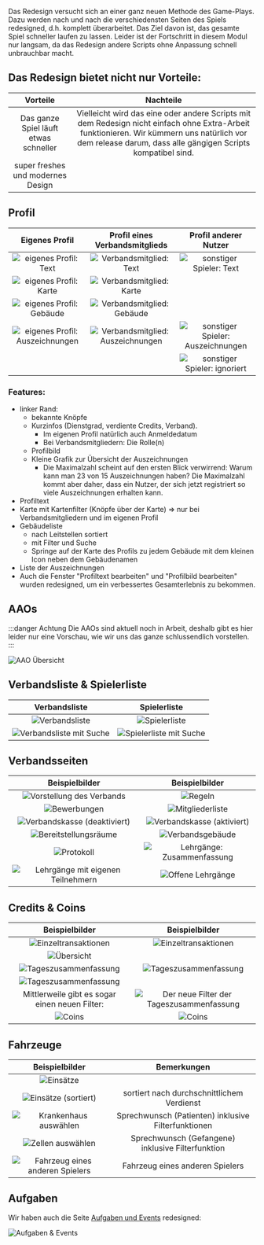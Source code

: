 Das Redesign versucht sich an einer ganz neuen Methode des Game-Plays. Dazu werden nach und nach die verschiedensten
Seiten des Spiels redesigned, d.h. komplett überarbeitet. Das Ziel davon ist, das gesamte Spiel schneller laufen zu
lassen. Leider ist der Fortschritt in diesem Modul nur langsam, da das Redesign andere Scripts ohne Anpassung schnell
unbrauchbar macht.

## Das Redesign bietet nicht nur Vorteile:

|               Vorteile                |                                                                                                 Nachteile                                                                                                 |
|:-------------------------------------:|:---------------------------------------------------------------------------------------------------------------------------------------------------------------------------------------------------------:|
| Das ganze Spiel läuft etwas schneller | Vielleicht wird das eine oder andere Scripts mit dem Redesign nicht einfach ohne Extra-Arbeit funktionieren. Wir kümmern uns natürlich vor dem release darum, dass alle gängigen Scripts kompatibel sind. |
|   super freshes und modernes Design   |                                                                                                                                                                                                           |

## Profil

|                       Eigenes Profil                        |                      Profil eines Verbandsmitglieds                       |                      Profil anderer Nutzer                       |
|:-----------------------------------------------------------:|:-------------------------------------------------------------------------:|:----------------------------------------------------------------:|
|       ![eigenes Profil: Text](profiles/self/text.png)       |       ![Verbandsmitglied: Text](profiles/alliance_members/text.png)       |       ![sonstiger Spieler: Text](profiles/others/text.png)       |
|       ![eigenes Profil: Karte](profiles/self/map.png)       |       ![Verbandsmitglied: Karte](profiles/alliance_members/map.png)       |                                                                  |
|   ![eigenes Profil: Gebäude](profiles/self/buildings.png)   |   ![Verbandsmitglied: Gebäude](profiles/alliance_members/buildings.png)   |                                                                  |
| ![eigenes Profil: Auszeichnungen](profiles/self/awards.png) | ![Verbandsmitglied: Auszeichnungen](profiles/alliance_members/awards.png) | ![sonstiger Spieler: Auszeichnungen](profiles/others/awards.png) |
|                                                             |                                                                           |   ![sonstiger Spieler: ignoriert](profiles/others/ignore.png)    |

### Features:

* linker Rand:
    * bekannte Knöpfe
    * Kurzinfos (Dienstgrad, verdiente Credits, Verband).
        * Im eigenen Profil natürlich auch Anmeldedatum
        * Bei Verbandsmitgliedern: Die Rolle(n)
    * Profilbild
    * Kleine Grafik zur Übersicht der Auszeichnungen
        * Die Maximalzahl scheint auf den ersten Blick verwirrend: Warum kann man 23 von 15 Auszeichnungen haben? Die
          Maximalzahl kommt aber daher, dass ein Nutzer, der sich jetzt registriert so viele Auszeichnungen erhalten
          kann.
* Profiltext
* Karte mit Kartenfilter (Knöpfe über der Karte) ⇒ nur bei Verbandsmitgliedern und im eigenen Profil
* Gebäudeliste
    * nach Leitstellen sortiert
    * mit Filter und Suche
    * Springe auf der Karte des Profils zu jedem Gebäude mit dem kleinen Icon neben dem Gebäudenamen
* Liste der Auszeichnungen
* Auch die Fenster "Profiltext bearbeiten" und "Profilbild bearbeiten" wurden redesigned, um ein verbessertes
  Gesamterlebnis zu bekommen.

## AAOs

:::danger Achtung
Die AAOs sind aktuell noch in Arbeit, deshalb gibt es hier leider nur eine Vorschau, wie wir uns das
ganze schlussendlich vorstellen.
:::

![AAO Übersicht](aao/overview.png)

## Verbandsliste & Spielerliste

|                    Verbandsliste                     |                 Spielerliste                  |
|:----------------------------------------------------:|:---------------------------------------------:|
|       ![Verbandsliste](alliance_list/list.png)       |       ![Spielerliste](toplist/list.png)       | 
| ![Verbandsliste mit Suche](alliance_list/search.png) | ![Spielerliste mit Suche](toplist/search.png) | 

## Verbandsseiten

|                           Beispielbilder                           |                          Beispielbilder                          |
|:------------------------------------------------------------------:|:----------------------------------------------------------------:|
|          ![Vorstellung des Verbands](alliances/intro.png)          |                  ![Regeln](alliances/rules.png)                  | 
|             ![Bewerbungen](alliances/applications.png)             |            ![Mitgliederliste](alliances/members.png)             | 
|    ![Verbandskasse (deaktiviert)](alliances/funds_disabled.png)    |    ![Verbandskasse (aktiviert)](alliances/funds_enabled.png)     | 
|        ![Bereitstellungsräume](alliances/staging_areas.png)        |           ![Verbandsgebäude](alliances/buildings.png)            |
|                ![Protokoll](alliances/protocol.png)                | ![Lehrgänge: Zusammenfassung](alliances/schoolings/overview.png) | 
| ![Lehrgänge mit eigenen Teilnehmern](alliances/schoolings/own.png) |      ![Offene Lehrgänge](alliances/schoolings/alliance.png)      | 

## Credits & Coins

|                           Beispielbilder                            |                              Beispielbilder                               |
|:-------------------------------------------------------------------:|:-------------------------------------------------------------------------:|
|          ![Einzeltransaktionen](credits/credits_list.png)           |      ![Einzeltransaktionen](credits/credits_list_multiple_pages.png)      | 
|              ![Übersicht](credits/credits_summary.png)              |                                                                           | 
|         ![Tageszusammenfassung](credits/credits_daily.png)          |         ![Tageszusammenfassung](credits/credits_daily_filter.png)         | 
| ![Tageszusammenfassung](credits/credits_daily_filter_yesterday.png) |                                                                           | 
|           Mittlerweile gibt es sogar einen neuen Filter:            | ![Der neue Filter der Tageszusammenfassung](credits/daily_new_filter.png) |
|                     ![Coins](credits/coins.png)                     |                ![Coins](credits/coins_multiple_pages.png)                 |

## Fahrzeuge

|                        Beispielbilder                         |                     Bemerkungen                     |
|:-------------------------------------------------------------:|:---------------------------------------------------:|
|              ![Einsätze](vehicles/missions.png)               |                                                     |
|     ![Einsätze (sortiert)](vehicles/missions_sorted.png)      |     sortiert nach durchschnittlichem Verdienst      |
|    ![Krankenhaus auswählen](vehicles/choose_hospital.png)     | Sprechwunsch (Patienten) inklusive Filterfunktionen |
|        ![Zellen auswählen](vehicles/choose_prison.png)        |  Sprechwunsch (Gefangene) inklusive Filterfunktion  |
| ![Fahrzeug eines anderen Spielers](vehicles/other_player.png) |           Fahrzeug eines anderen Spielers           |

## Aufgaben

Wir haben auch die Seite [Aufgaben und Events](https://leitstellenspiel.de/tasks/index) redesigned:

![Aufgaben & Events](tasks.png)
